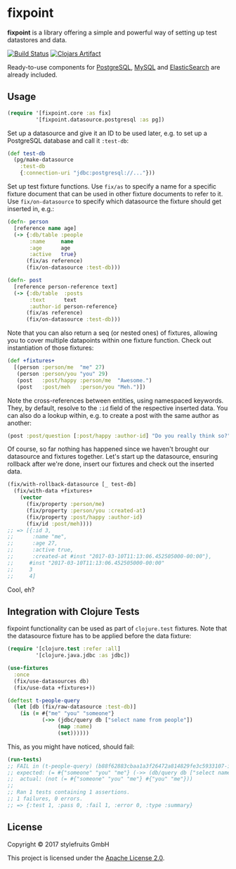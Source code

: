 # fixpoint

__fixpoint__ is a library offering a simple and powerful way of setting up
test datastores and data.

[![Build Status](https://travis-ci.org/stylefruits/fixpoint.svg?branch=master)](https://travis-ci.org/stylefruits/fixpoint)
[![Clojars Artifact](https://img.shields.io/clojars/v/stylefruits/fixpoint.svg)](https://clojars.org/stylefruits/fixpoint)

Ready-to-use components for [PostgreSQL][postgres], [MySQL][mysql] and
[ElasticSearch][elastic] are already included.

[postgres]: https://www.postgresql.org/
[mysql]: https://www.mysql.com/
[elastic]: https://www.elastic.co/products/elasticsearch

## Usage

```clojure
(require '[fixpoint.core :as fix]
         '[fixpoint.datasource.postgresql :as pg])
```

Set up a datasource and give it an ID to be used later, e.g. to set up a
PostgreSQL database and call it `:test-db`:


```clojure
(def test-db
  (pg/make-datasource
    :test-db
    {:connection-uri "jdbc:postgresql://..."}))
```

Set up test fixture functions. Use `fix/as` to specify a name for a specific
fixture document that can be used in other fixture documents to refer to it.
Use `fix/on-datasource` to specify which datasource the fixture should
get inserted in, e.g.:

```clojure
(defn- person
  [reference name age]
  (-> {:db/table :people
       :name     name
       :age      age
       :active   true}
      (fix/as reference)
      (fix/on-datasource :test-db)))

(defn- post
  [reference person-reference text]
  (-> {:db/table  :posts
       :text      text
       :author-id person-reference}
      (fix/as reference)
      (fix/on-datasource :test-db)))
```

Note that you can also return a seq (or nested ones) of fixtures, allowing
you to cover multiple datapoints within one fixture function. Check out
instantiation of those fixtures:

```clojure
(def +fixtures+
  [(person :person/me  "me" 27)
   (person :person/you "you" 29)
   (post   :post/happy :person/me  "Awesome.")
   (post   :post/meh   :person/you "Meh.")])
```

Note the cross-references between entities, using namespaced keywords. They,
by default, resolve to the `:id` field of the respective inserted data. You can
also do a lookup within, e.g. to create a post with the same author as another:

```clojure
(post :post/question [:post/happy :author-id] "Do you really think so?")
```

Of course, so far nothing has happened since we haven't brought our datasource
and fixtures together. Let's start up the datasource, ensuring rollback after
we're done, insert our fixtures and check out the inserted data.

```clojure
(fix/with-rollback-datasource [_ test-db]
  (fix/with-data +fixtures+
    (vector
      (fix/property :person/me)
      (fix/property :person/you :created-at)
      (fix/property :post/happy :author-id)
      (fix/id :post/meh))))
;; => [{:id 3,
;;      :name "me",
;;      :age 27,
;;      :active true,
;;      :created-at #inst "2017-03-10T11:13:06.452505000-00:00"},
;;     #inst "2017-03-10T11:13:06.452505000-00:00"
;;     3
;;     4]
```

Cool, eh?

## Integration with Clojure Tests

fixpoint functionality can be used as part of `clojure.test` fixtures. Note that
the datasource fixture has to be applied before the data fixture:

```clojure
(require '[clojure.test :refer :all]
         '[clojure.java.jdbc :as jdbc])

(use-fixtures
  :once
  (fix/use-datasources db)
  (fix/use-data +fixtures+))

(deftest t-people-query
  (let [db (fix/raw-datasource :test-db)]
    (is (= #{"me" "you" "someone"}
           (->> (jdbc/query db ["select name from people"])
                (map :name)
                (set))))))
```

This, as you might have noticed, should fail:

```clojure
(run-tests)
;; FAIL in (t-people-query) (b88f62883cbaa1a3f26472a814829fe3c5933107-init.clj:3)
;; expected: (= #{"someone" "you" "me"} (->> (db/query db ["select name from people"]) (map :name) (set)))
;;  actual: (not (= #{"someone" "you" "me"} #{"you" "me"}))
;;
;; Ran 1 tests containing 1 assertions.
;; 1 failures, 0 errors.
;; => {:test 1, :pass 0, :fail 1, :error 0, :type :summary}
```

## License

Copyright &copy; 2017 stylefruits GmbH

This project is licensed under the [Apache License 2.0][license].

[license]: http://www.apache.org/licenses/LICENSE-2.0.html
